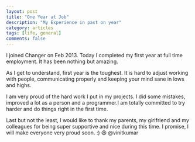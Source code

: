 ```yaml
---
layout: post
title: "One Year at Job"
description: "My Experience in past on year"
category: articles
tags: [life, general]
comments: false
---
```


I joined Changer on Feb 2013. Today I completed my first year at full time employment. It has been nothing but amazing.

As I get to understand, first year is the toughest. It is hard to adjust working with people, communicating properly and keeping your mind sane
in lows and highs.

I am very proud of the hard work I put in my projects. I did some mistakes, improved a lot as a person and a programmer.I am totally committed 
to try harder and do things right in the first time.

Last but not the least, I would like to thank my parents, my girlfriend and my colleagues for being super supportive and nice during this time. 
I promise, I will make everyone very proud soon. :) :satisfied: @vinitkumar
